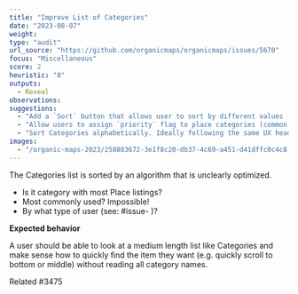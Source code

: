 ```yaml
---
title: "Improve List of Categories"
date: "2023-08-07"
weight: 
type: "audit"
url_source: "https://github.com/organicmaps/organicmaps/issues/5670"
focus: "Miscellaneous"
score: 2
heuristic: "8"
outputs:
  - Reveal
observations:
suggestions:
  - "Add a `Sort` button that allows user to sort by different values (Popular, Alphabetical, Nearby)"
  - "Allow users to assign `priority` flag to place categories (common to *that* user) at top of the list."
  - "Sort Categories alphabetically. Ideally following the same UX header with vertical `...` style menu as on Bookmarks view."
images:
  - "/organic-maps-2023/258883672-3e1f8c20-db37-4c69-a451-d41dffc0c4c8.png"
---
```


The Categories list is sorted by an algorithm that is unclearly optimized.

- Is it category with most Place listings? 
- Most commonly used? Impossible! 
- By what type of user (see: #issue- )? 

**Expected behavior**

A user should be able to look at a medium length list like Categories and make sense
how to quickly find the item they want (e.g. quickly scroll to bottom or middle)
without reading all category names.

Related #3475
